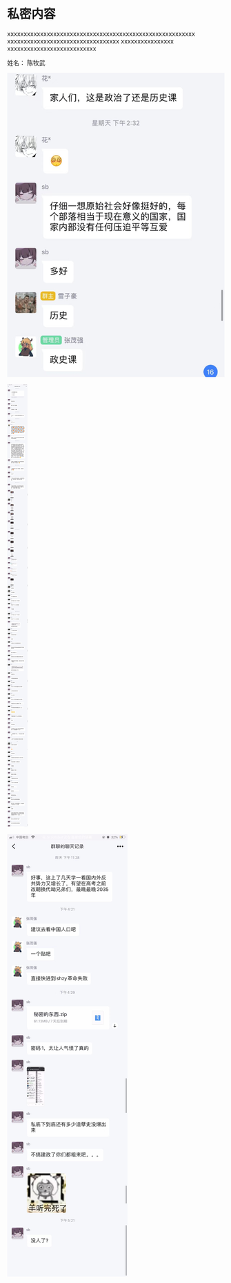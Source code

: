 # 私密内容


xxxxxxxxxxxxxxxxxxxxxxxxxxxxxxxxxxxxxxxxxxxxxxxxxxxxxxxxx
xxxxxxxxxxxxxxxxxxxxxxxxxxxxxxxxxx
xxxxxxxxxxxxxxxx
xxxxxxxxxxxxxxxxxxxxxxxxxxx

<!--more-->

姓名： 陈牧武

![安装验证](1.jpg)

![安装验证](2.jpg)

![安装验证](3.jpg)
